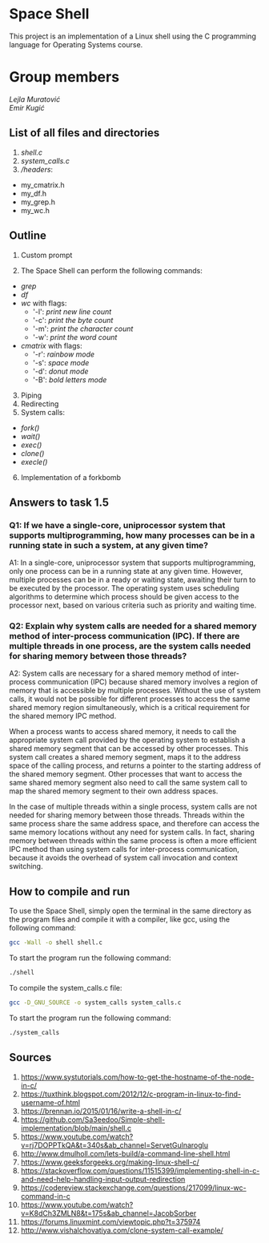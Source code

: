 # Space Shell

This project is an implementation of a Linux shell using the C programming language for Operating Systems course. 

# Group members
*Lejla Muratović* \
*Emir Kugić*



## List of all files and directories
1. *shell.c*
2. *system_calls.c*
3.  */headers*:

- my_cmatrix.h
- my_df.h
- my_grep.h
- my_wc.h


## Outline
1. Custom prompt

2. The Space Shell can perform the following commands:
- *grep*
- *df*
- *wc* with flags:
    - '-l': _print new line count_ 
    - '-c': _print the byte count_
    - '-m': _print the character count_
    - '-w': _print the word count_
- *cmatrix* with flags:
    - '-r': _rainbow mode_
    - '-s': _space mode_
    - '-d': _donut mode_
    - '-B': _bold letters mode_

3. Piping
4. Redirecting
5. System calls:
- *fork()*
- *wait()*
- *exec()*
- *clone()*
- *execle()*
6. Implementation of a forkbomb



## Answers to task 1.5

### Q1: If we have a single-core, uniprocessor system that supports multiprogramming, how many processes can be in a running state in such a system, at any given time?

A1: In a single-core, uniprocessor system that supports multiprogramming, only one process can be in a running state at any given time. However, multiple processes can be in a ready or waiting state, awaiting their turn to be executed by the processor. The operating system uses scheduling algorithms to determine which process should be given access to the processor next, based on various criteria such as priority and waiting time.



### Q2: Explain why system calls are needed for a shared memory method of inter-process communication (IPC). If there are multiple threads in one process, are the system calls needed for sharing memory between those threads?


A2: System calls are necessary for a shared memory method of inter-process communication (IPC) because shared memory involves a region of memory that is accessible by multiple processes. Without the use of system calls, it would not be possible for different processes to access the same shared memory region simultaneously, which is a critical requirement for the shared memory IPC method.

When a process wants to access shared memory, it needs to call the appropriate system call provided by the operating system to establish a shared memory segment that can be accessed by other processes. This system call creates a shared memory segment, maps it to the address space of the calling process, and returns a pointer to the starting address of the shared memory segment. Other processes that want to access the same shared memory segment also need to call the same system call to map the shared memory segment to their own address spaces.

In the case of multiple threads within a single process, system calls are not needed for sharing memory between those threads. Threads within the same process share the same address space, and therefore can access the same memory locations without any need for system calls. In fact, sharing memory between threads within the same process is often a more efficient IPC method than using system calls for inter-process communication, because it avoids the overhead of system call invocation and context switching.






## How to compile and run

To use the Space Shell, simply open the terminal in the same directory as the program files and compile it with a compiler, like gcc, using the following command:

```bash
gcc -Wall -o shell shell.c
```
To start the program run the following command:
```bash
./shell
```


To compile the system_calls.c file:
```bash
gcc -D_GNU_SOURCE -o system_calls system_calls.c
```
To start the program run the following command:
```bash
./system_calls
```






## Sources
1. https://www.systutorials.com/how-to-get-the-hostname-of-the-node-in-c/
2. https://tuxthink.blogspot.com/2012/12/c-program-in-linux-to-find-username-of.html
3. https://brennan.io/2015/01/16/write-a-shell-in-c/
4. https://github.com/Sa3eedoo/Simple-shell-implementation/blob/main/shell.c
5. https://www.youtube.com/watch?v=rj7DOPPTkQA&t=340s&ab_channel=ServetGulnaroglu
6. http://www.dmulholl.com/lets-build/a-command-line-shell.html
7. https://www.geeksforgeeks.org/making-linux-shell-c/
8. https://stackoverflow.com/questions/11515399/implementing-shell-in-c-and-need-help-handling-input-output-redirection
9. https://codereview.stackexchange.com/questions/217099/linux-wc-command-in-c
10. https://www.youtube.com/watch?v=K8dCh3ZMLN8&t=175s&ab_channel=JacobSorber
11. https://forums.linuxmint.com/viewtopic.php?t=375974
12. http://www.vishalchovatiya.com/clone-system-call-example/